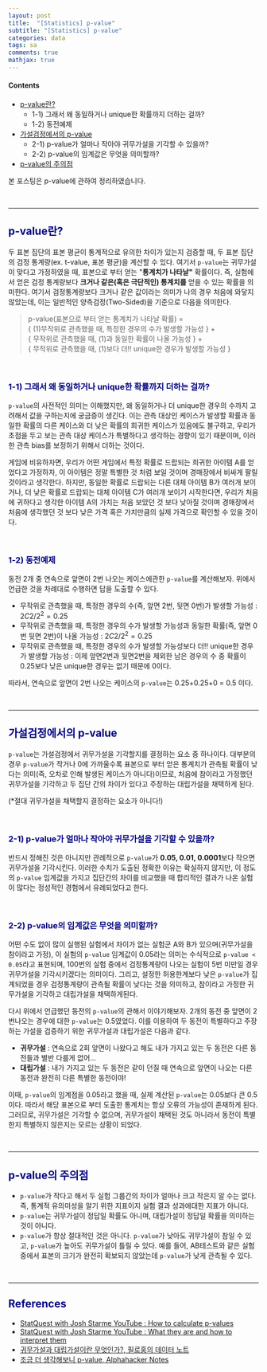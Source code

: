 ```yaml
---
layout: post
title:  "[Statistics] p-value"
subtitle: "[Statistics] p-value"
categories: data
tags: sa
comments: true
mathjax: true
---
```

#### Contents
- [p-value란?](#p-value란)
	- 1-1) 그래서 왜 동일하거나 unique한 확률까지 더하는 걸까?
	- 1-2) 동전예제
- [가설검정에서의 p-value](#가설검정에서의-p-value)
	- 2-1) p-value가 얼마나 작아야 귀무가설을 기각할 수 있을까?
	- 2-2) p-value의 임계값은 무엇을 의미할까?
- [p-value의 주의점](#p-value의-주의점)

본 포스팅은 p-value에 관하여 정리하였습니다.

<br>

---

## <span style="color:navy">p-value란?</span>

두 표본 집단의 표본 평균이 통계적으로 유의한 차이가 있는지 검증할 때, 두 표본 집단의 검정 통계량(ex. t-value, 표본 평균)을 계산할 수 있다. 여기서 `p-value`는 귀무가설이 맞다고 가정하였을 때,  표본으로 부터 얻는 "**통계치가 나타날"** 확률이다. 즉, 실험에서 얻은 검정 통계량보다 **크거나 같은(혹은 극단적인) 통계치를** 얻을 수 있는 확률을 의미한다. 여기서 검정통계량보다 크거나 같은 값이라는 의미가 나의 경우 처음에 와닿지 않았는데, 이는 일반적인 양측검정(Two-Sided)을 기준으로 다음을 의미한다.

> p-value(표본으로 부터 얻는 통계치가 나타날 확률) = <br>
>{ (1)무작위로 관측했을 때, 특정한 경우의 수가 발생할 가능성 } + <br>
>{ 무작위로 관측했을 때, (1)과 동일한 확률이 나올 가능성 } + <br>
>{ 무작위로 관측했을 때, (1)보다 더!! unique한 경우가 발생할 가능성 }

<br>

### <span style="color:navy">1-1) 그래서 왜 동일하거나 unique한 확률까지 더하는 걸까?</span>

`p-value`의 사전적인 의미는 이해했지만, 왜 동일하거나 더 unique한 경우의 수까지 고려해서 값을 구하는지에 궁금증이 생긴다. 이는 관측 대상인 케이스가 발생할 확률과 동일한 확률의 다른 케이스와 더 낮은 확률의 희귀한 케이스가 있음에도 불구하고, 우리가 초점을 두고 보는 관측 대상 케이스가 특별하다고 생각하는 경향이 있기 때문이며, 이러한 관측 bias를 보정하기 위해서 더하는 것이다.

게임에 비유하자면, 우리가 어떤 게임에서 특정 확률로 드랍되는 희귀한 아이템 A를 얻었다고 가정하자, 이 아이템은 정말 특별한 것 처럼 보일 것이며 경매장에서 비싸게 팔릴 것이라고 생각한다. 하지만, 동일한 확률로 드랍되는 다른 대체 아이템 B가 여러개 보이거나,  더 낮은 확률로 드랍되는 대체 아이템 C가 여러개 보이기 시작한다면, 우리가 처음에 귀하다고 생각한 아이템 A의 가치는 처음 보았던 것 보다 낮아질 것이며 경매장에서 처음에 생각했던 것 보다 낮은 가격 혹은 가치만큼의 실제 가격으로 확인할 수 있을 것이다.

<br>

### <span style="color:navy">1-2) 동전예제</span>

동전 2개 중 연속으로 앞면이 2번 나오는 케이스에관한 `p-value`를 계산해보자. 위에서 언급한 것을 차례대로 수행하면 답을 도출할 수 있다.

- 무작위로 관측했을 때, 특정한 경우의 수(즉, 앞면 2번, 뒷면 0번)가 발생할 가능성 : $2C2/2^2 = 0.25$
- 무작위로 관측했을 때, 특정한 경우의 수가 발생할 가능성과 동일한 확률(즉, 앞면 0번 뒷면 2번)이 나올 가능성 : $2C2/2^2 = 0.25$
- 무작위로 관측했을 때, 특정한 경우의 수가 발생할 가능성보다 더!! unique한 경우가 발생할 가능성 : 이제 앞면2번과 뒷면2번을 제외한 남은 경우의 수 중 확률이 0.25보다 낮은 unique한 경우는 없기 때문에 0이다.

따라서,  연속으로 앞면이 2번 나오는 케이스의 `p-value`는 0.25+0.25+0 = 0.5 이다.

<br>

---

## <span style="color:navy">가설검정에서의 p-value</span>

`p-value`는 가설검정에서 귀무가설을 기각할지를 결정하는 요소 중 하나이다. 대부분의 경우 `p-value`가 작거나 0에 가까울수록 표본으로 부터 얻은 통계치가 관측될 확률이 낮다는 의미(즉, 오차로 인해 발생된 케이스가 아니다)이므로, 처음에 참이라고 가정했던 귀무가설을 기각하고 두 집단 간의 차이가 있다고 주장하는 대립가설을 채택하게 된다.

(*절대 귀무가설을 채택할지 결정하는 요소가 아니다!)

<br>

### <span style="color:navy">2-1) p-value가 얼마나 작아야 귀무가설을 기각할 수 있을까?</span>

반드시 정해진 것은 아니지만 관례적으로 `p-value`가 **0.05, 0.01, 0.0001**보다 작으면 귀무가설을 기각시킨다. 이러한 수치가 도출된 정확한 이유는 확실하지 않지만, 이 정도의 `p-value` 임계값을 가지고 집단간의 차이를 비교했을 때 합리적인 결과가 나온 실험이 많다는 정성적인 경험에서 유례되었다고 한다.

<br>

### <span style="color:navy">2-2) p-value의 임계값은 무엇을 의미할까?</span>

어떤 수도 없이 많이 실행된 실험에서 차이가 없는 실험군 A와 B가 있으며(귀무가설을 참이라고 가정), 이 실험의 `p-value`  임계값이 0.05라는 의미는 수식적으로 `p-value < 0.05`라고 표현되며, 100번의 실험 중에서 검정통계량이 나오는 실험이 5번 미만일 경우 귀무가설을 기각시키겠다는 의미이다. 그리고, 설정한 허용한계보다 낮은 `p-value`가 집계되었을 경우 검정통계량이 관측될 확률이 낮다는 것을 의미하고, 참이라고 가정한 귀무가설을 기각하고 대립가설을 채택하게된다. 

다시 위에서 언급했던 동전의 `p-value`의 관해서 이야기해보자. 2개의 동전 중 앞면이 2번나오는 경우에 대한 `p-value`는 0.5였었다. 이를 이용하여 두 동전이 특별하다고 주장하는 가설을 검증하기 위한 귀무가설과 대립가설은 다음과 같다.

- **귀무가설** : 연속으로 2회 앞면이 나왔다고 해도 내가 가지고 있는 두 동전은 다른 동전들과 별반 다를게 없어...
- **대립가설** : 내가  가지고 있는 두 동전은 같이 던질 때 연속으로 앞면이 나오는 다른 동전과 완전히 다른 특별한 동전이야!

이때, `p-value`의 임계점을 0.05라고 했을 때, 실제 계산된 `p-value`는 0.05보다 큰 0.5 이다. 따라서 해당 표본으로 부터 도출한 통계치는 항상 오류의 가능성이 존재하게 된다. 그러므로, 귀무가설은 기각할 수 없으며, 귀무가설이 채택된 것도 아니라서 동전이 특별한지 특별하지 않은지는 모르는 상황이 되었다. 

<br>

---

## <span style="color:navy">p-value의 주의점</span>

- `p-value`가 작다고 해서 두 실험 그룹간의 차이가 얼마나 크고 작은지 알 수는 없다. 즉, 통계적 유의미성을 알기 위한 지표이지 실험 결과 성과에대한 지표가 아니다.
- `p-value`는 귀무가설이 정답일 확률도 아니며, 대립가설이 정답일 확률을 의미하는 것이 아니다.
- `p-value`가 항상 절대적인 것은 아니다. `p-value`가 낮아도 귀무가설이 참일 수 있고, `p-value`가 높아도 귀무가설이 틀릴 수 있다. 예를 들어, AB테스트와 같은 실험 중에서 표본의 크기가 완전히 확보되지 않았는데  `p-value`가 낮게 관측될 수 있다.

<br>

---

## <span style="color:navy">References</span>

- [StatQuest with Josh Starme YouTube : How to calculate p-values](https://www.youtube.com/watch?v=JQc3yx0-Q9E)
- [StatQuest with Josh Starme YouTube : What they are and how to interpret them](https://www.youtube.com/watch?v=vemZtEM63GY)
- [귀무가설과 대립가설이란 무엇인가?, 필로홍의 데이터 노트](https://drhongdatanote.tistory.com/59)
- [조금 더 생각해보니 p-value,  Alphahacker Notes](https://alphahackerhan.tistory.com/4)


